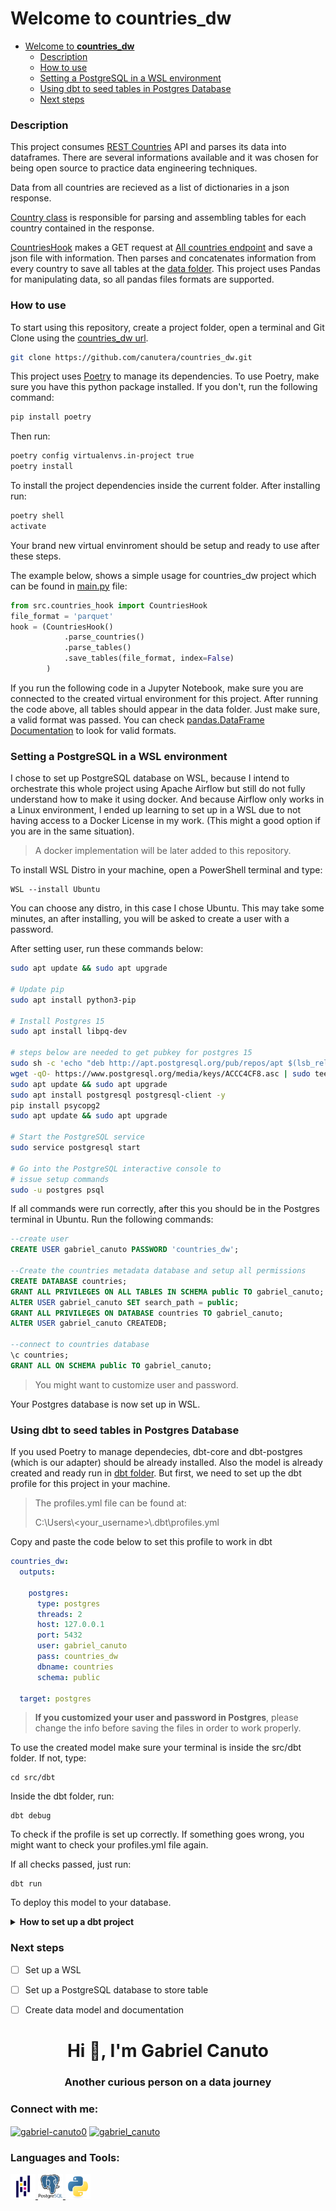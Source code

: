 

<!-- 
<details>
  <summary><strong>English</strong></summary><br /> -->

# Welcome to **countries_dw**

- [Welcome to **countries\_dw**](#welcome-to-countries_dw)
    - [Description](#description)
    - [How to use](#how-to-use)
    - [Setting a PostgreSQL in a WSL environment](#setting-a-postgresql-in-a-wsl-environment)
    - [Using dbt to seed tables in Postgres Database](#using-dbt-to-seed-tables-in-postgres-database)
    - [Next steps](#next-steps)

### Description
This project consumes [REST Countries](https://restcountries.com/) API and parses its data into dataframes. 
There are several informations available and it was chosen for being open source to practice data engineering techniques. 

Data from all countries are recieved as a list of dictionaries in a json response. 

[Country class](src\parser\country.py) is responsible for parsing and assembling tables for
each country contained in the response.

[CountriesHook](src\hook\countries_hook.py) makes a GET request at [All countries endpoint](https://restcountries.com/v3.1/all)
and save a json file with information. Then parses and concatenates information from every country to save all tables at the [data folder](data). This project uses Pandas for manipulating data, so all pandas files formats are supported.


### How to use

To start using this repository, create a project folder, open a terminal and Git Clone using the [countries_dw url](https://github.com/canutera/countries_dw.git).
```bash
git clone https://github.com/canutera/countries_dw.git
```
This project uses [Poetry](https://python-poetry.org/) to manage its dependencies. 
To use Poetry, make sure you have this python package installed. If you don't, run the following command:
```bash
pip install poetry
```
Then run:
```bash
poetry config virtualenvs.in-project true
poetry install
```
To install the project dependencies inside the current folder. After installing run:
```bash
poetry shell
activate
```
Your brand new virtual envinroment should be setup and ready to use after these steps.

The example below, shows a simple usage for countries_dw project which can be found in [main.py](src\main.py) file:
```python
from src.countries_hook import CountriesHook
file_format = 'parquet'
hook = (CountriesHook()
            .parse_countries()
            .parse_tables()
            .save_tables(file_format, index=False)
        )
```
If you run the following code in a Jupyter Notebook, make sure you are connected to the created virtual environment for this project.
After running the code above, all tables should appear in the data folder. Just make sure, a valid format was passed.
You can check [pandas.DataFrame Documentation](https://pandas.pydata.org/docs/reference/api/pandas.DataFrame.html) to look for valid formats.

### Setting a PostgreSQL in a WSL environment

I chose to set up PostgreSQL database on WSL, because I intend to orchestrate this whole project using Apache Airflow but still do not fully understand how to make it using docker. And
because Airflow only works in a Linux environment, I ended up learning to set up in a WSL due to not having access to a Docker License in my work. (This might a good option if you are in the same situation).

> A docker implementation will be later added to this repository.

To install WSL Distro in your machine, open a PowerShell terminal and type:
```shell
WSL --install Ubuntu
```
You can choose any distro, in this case I chose Ubuntu.
This may take some minutes, an after installing, you will be asked to create a user with a password.

After setting user, run these commands below:

```bash
sudo apt update && sudo apt upgrade

# Update pip
sudo apt install python3-pip

# Install Postgres 15 
sudo apt install libpq-dev

# steps below are needed to get pubkey for postgres 15
sudo sh -c 'echo "deb http://apt.postgresql.org/pub/repos/apt $(lsb_release -cs)-pgdg main" > /etc/apt/sources.list.d/pgdg.list'
wget -qO- https://www.postgresql.org/media/keys/ACCC4CF8.asc | sudo tee /etc/apt/trusted.gpg.d/pgdg.asc &>/dev/null
sudo apt update && sudo apt upgrade
sudo apt install postgresql postgresql-client -y
pip install psycopg2
sudo apt update && sudo apt upgrade

# Start the PostgreSQL service
sudo service postgresql start

# Go into the PostgreSQL interactive console to 
# issue setup commands
sudo -u postgres psql
```
If all commands were run correctly, after this you should be in the Postgres terminal in Ubuntu. Run the following commands:
```SQL
--create user
CREATE USER gabriel_canuto PASSWORD 'countries_dw';

--Create the countries metadata database and setup all permissions
CREATE DATABASE countries;
GRANT ALL PRIVILEGES ON ALL TABLES IN SCHEMA public TO gabriel_canuto;
ALTER USER gabriel_canuto SET search_path = public;
GRANT ALL PRIVILEGES ON DATABASE countries TO gabriel_canuto;
ALTER USER gabriel_canuto CREATEDB;

--connect to countries database
\c countries;
GRANT ALL ON SCHEMA public TO gabriel_canuto;
```
> You might want to customize user and password.

Your Postgres database is now set up in WSL.

### Using dbt to seed tables in Postgres Database

If you used Poetry to manage dependecies, dbt-core and dbt-postgres (which is our adapter) should be already installed. Also the model is already created and ready run in [dbt folder](src\dbt). But first, we need to set up the dbt profile for this project in your machine.

> The profiles.yml file can be found at:
>  
> C:\Users\\<your_username>\\\.dbt\profiles.yml

Copy and paste the code below to set this profile to work in dbt


```yml
countries_dw:
  outputs:

    postgres:
      type: postgres
      threads: 2
      host: 127.0.0.1
      port: 5432
      user: gabriel_canuto
      pass: countries_dw
      dbname: countries
      schema: public

  target: postgres
```
> **If you customized your user and password in Postgres**, please change the info before saving the files in order to work properly.

To use the created model make sure your terminal is inside the src/dbt folder. If not, type: 

```shell
cd src/dbt
```
Inside the dbt folder, run:

```shell
dbt debug
```
To check if the profile is set up correctly. If something goes wrong, you might want to check your profiles.yml file again.

If all checks passed, just run:
```shell
dbt run
```
To deploy this model to your database.


<details>
  <summary><strong>How to set up a dbt project</strong></summary><br />
  Some bullshit here
</details>







### Next steps

- [ ] Set up a WSL 
- [ ] Set up a PostgreSQL database to store table
- [ ] Create data model and documentation














<h1 align="center">Hi 👋, I'm Gabriel Canuto</h1>
<h3 align="center">Another curious person on a data journey</h3>

<h3 align="left">Connect with me:</h3>
<p align="left">
<a href="https://linkedin.com/in/gabriel-canuto0" target="blank"><img align="center" src="https://raw.githubusercontent.com/rahuldkjain/github-profile-readme-generator/master/src/images/icons/Social/linked-in-alt.svg" alt="gabriel-canuto0" height="30" width="40" /></a>
<a href="https://instagram.com/gabriel_canuto" target="blank"><img align="center" src="https://raw.githubusercontent.com/rahuldkjain/github-profile-readme-generator/master/src/images/icons/Social/instagram.svg" alt="gabriel_canuto" height="30" width="40" /></a>
</p>

<h3 align="left">Languages and Tools:</h3>
<p align="left"> <a href="https://pandas.pydata.org/" target="_blank" rel="noreferrer"> <img src="https://raw.githubusercontent.com/devicons/devicon/2ae2a900d2f041da66e950e4d48052658d850630/icons/pandas/pandas-original.svg" alt="pandas" width="40" height="40"/> </a> <a href="https://www.postgresql.org" target="_blank" rel="noreferrer"> <img src="https://raw.githubusercontent.com/devicons/devicon/master/icons/postgresql/postgresql-original-wordmark.svg" alt="postgresql" width="40" height="40"/> </a> <a href="https://www.python.org" target="_blank" rel="noreferrer"> <img src="https://raw.githubusercontent.com/devicons/devicon/master/icons/python/python-original.svg" alt="python" width="40" height="40"/> </a> </p>

